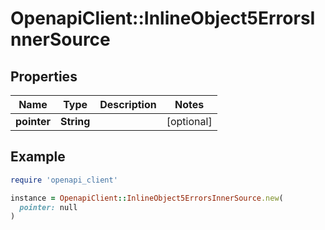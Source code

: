 # OpenapiClient::InlineObject5ErrorsInnerSource

## Properties

| Name | Type | Description | Notes |
| ---- | ---- | ----------- | ----- |
| **pointer** | **String** |  | [optional] |

## Example

```ruby
require 'openapi_client'

instance = OpenapiClient::InlineObject5ErrorsInnerSource.new(
  pointer: null
)
```

